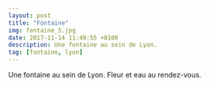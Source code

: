 ```yaml
---
layout: post
title: "Fontaine"
img: fontaine_5.jpg
date: 2017-11-14 11:49:55 +0100
description: Une fontaine au sein de Lyon.
tag: [fontaine, lyon]
---
```


Une fontaine au sein de Lyon. Fleur et eau au rendez-vous.
